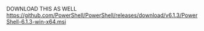 DOWNLOAD THIS AS WELL
https://github.com/PowerShell/PowerShell/releases/download/v6.1.3/PowerShell-6.1.3-win-x64.msi
